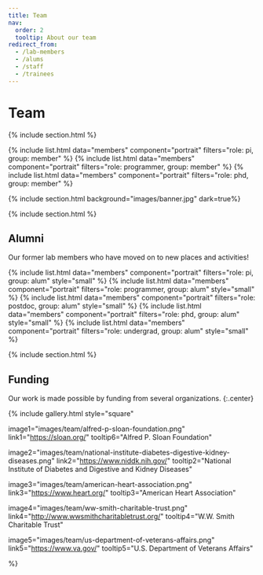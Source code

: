 ```yaml
---
title: Team
nav:
  order: 2
  tooltip: About our team
redirect_from:
  - /lab-members
  - /alums
  - /staff
  - /trainees
---
```


# <i class="fa-solid fa-users"></i>Team

{% include section.html %}

{% include list.html data="members" component="portrait" filters="role: pi, group: member" %}
{% include list.html data="members" component="portrait" filters="role: programmer, group: member" %}
{% include list.html data="members" component="portrait" filters="role: phd, group: member" %}

{% include section.html background="images/banner.jpg" dark=true%}

{% include section.html %}

## Alumni

Our former lab members who have moved on to new places and activities!  

{% include list.html data="members" component="portrait" filters="role: pi, group: alum" style="small" %}
{% include list.html data="members" component="portrait" filters="role: programmer, group: alum" style="small" %}
{% include list.html data="members" component="portrait" filters="role: postdoc, group: alum" style="small" %}
{% include list.html data="members" component="portrait" filters="role: phd, group: alum" style="small" %}
{% include list.html data="members" component="portrait" filters="role: undergrad, group: alum" style="small" %}

{% include section.html %}

## Funding

Our work is made possible by funding from several organizations.
{:.center}

{%
  include gallery.html
  style="square"

  image1="images/team/alfred-p-sloan-foundation.png"
  link1="https://sloan.org/"
  tooltip6="Alfred P. Sloan Foundation"

  image2="images/team/national-institute-diabetes-digestive-kidney-diseases.png"
  link2="https://www.niddk.nih.gov/"
  tooltip2="National Institute of Diabetes and Digestive and Kidney Diseases"

  image3="images/team/american-heart-association.png"
  link3="https://www.heart.org/"
  tooltip3="American Heart Association"

  image4="images/team/ww-smith-charitable-trust.png"
  link4="http://www.wwsmithcharitabletrust.org/"
  tooltip4="W.W. Smith Charitable Trust"

  image5="images/team/us-department-of-veterans-affairs.png"
  link5="https://www.va.gov/"
  tooltip5="U.S. Department of Veterans Affairs"
  
  
  

%}
